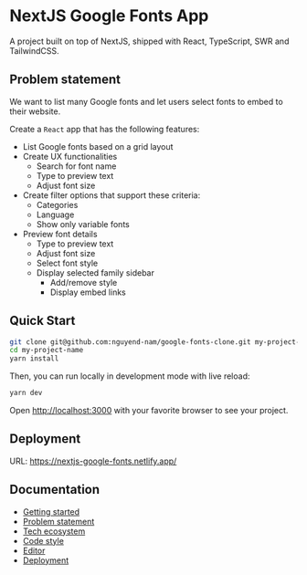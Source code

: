 # NextJS Google Fonts App

A project built on top of NextJS, shipped with React, TypeScript, SWR and TailwindCSS.

## Problem statement

We want to list many Google fonts and let users select fonts to embed to their website.

Create a `React` app that has the following features:

- List Google fonts based on a grid layout
- Create UX functionalities
  - Search for font name
  - Type to preview text
  - Adjust font size
- Create filter options that support these criteria:
  - Categories
  - Language
  - Show only variable fonts
- Preview font details
  - Type to preview text
  - Adjust font size
  - Select font style
  - Display selected family sidebar
    - Add/remove style
    - Display embed links

## Quick Start

```bash
git clone git@github.com:nguyend-nam/google-fonts-clone.git my-project-name
cd my-project-name
yarn install
```

Then, you can run locally in development mode with live reload:

```bash
yarn dev
```

Open [http://localhost:3000](http://localhost:3000) with your favorite browser
to see your project.

## Deployment

URL: https://nextjs-google-fonts.netlify.app/

## Documentation

- [Getting started](./docs/GETTING_STARTED.md)
- [Problem statement](./docs/PROBLEM_STATEMENT.md)
- [Tech ecosystem](./docs/TECH_ECOSYSTEM.md)
- [Code style](./docs/CODE_STYLE.md)
- [Editor](./docs/EDITOR.md)
- [Deployment](./docs/DEPLOYMENT.md)
